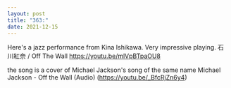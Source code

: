 ```yaml
---
layout: post
title: "363:"
date: 2021-12-15
---
```


Here's a jazz performance from Kina Ishikawa. Very impressive playing.
 石川紅奈 / Off The Wall
https://youtu.be/mlVpBTpaOU8


the song is a cover of Michael Jackson's song of the same name 
 Michael Jackson - Off the Wall (Audio)
(https://youtu.be/_BfcRjZn6y4)

